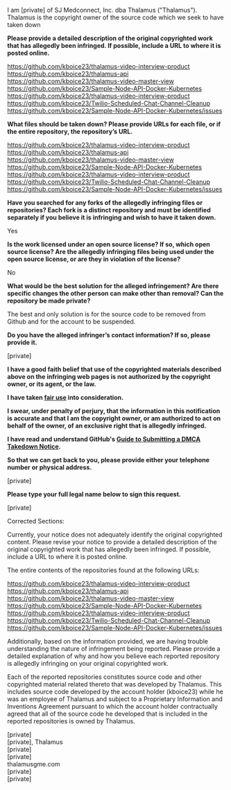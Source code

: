 I am [private] of SJ Medconnect, Inc. dba Thalamus ("Thalamus"). Thalamus is the copyright owner of the source code which we seek to have taken down  
  
**Please provide a detailed description of the original copyrighted work that has allegedly been infringed. If possible, include a URL to where it is posted online.**  
  
https://github.com/kboice23/thalamus-video-interview-product  
https://github.com/kboice23/thalamus-api  
https://github.com/kboice23/thalamus-video-master-view  
https://github.com/kboice23/Sample-Node-API-Docker-Kubernetes  
https://github.com/kboice23/thalamus-video-interview-product  
https://github.com/kboice23/Twilio-Scheduled-Chat-Channel-Cleanup  
https://github.com/kboice23/Sample-Node-API-Docker-Kubernetes/issues  
  
**What files should be taken down? Please provide URLs for each file, or if the entire repository, the repository’s URL.**  
  
https://github.com/kboice23/thalamus-video-interview-product  
https://github.com/kboice23/thalamus-api  
https://github.com/kboice23/thalamus-video-master-view  
https://github.com/kboice23/Sample-Node-API-Docker-Kubernetes  
https://github.com/kboice23/thalamus-video-interview-product  
https://github.com/kboice23/Twilio-Scheduled-Chat-Channel-Cleanup  
https://github.com/kboice23/Sample-Node-API-Docker-Kubernetes/issues  
  
**Have you searched for any forks of the allegedly infringing files or repositories? Each fork is a distinct repository and must be identified separately if you believe it is infringing and wish to have it taken down.**  
  
Yes  
  
**Is the work licensed under an open source license? If so, which open source license? Are the allegedly infringing files being used under the open source license, or are they in violation of the license?**  
  
No  
  
**What would be the best solution for the alleged infringement? Are there specific changes the other person can make other than removal? Can the repository be made private?**  
  
The best and only solution is for the source code to be removed from Github and for the account to be suspended.  
  
**Do you have the alleged infringer’s contact information? If so, please provide it.**  
  
[private]  
  
**I have a good faith belief that use of the copyrighted materials described above on the infringing web pages is not authorized by the copyright owner, or its agent, or the law.**  
  
**I have taken <a href="https://www.lumendatabase.org/topics/22">fair use</a> into consideration.**  
  
**I swear, under penalty of perjury, that the information in this notification is accurate and that I am the copyright owner, or am authorized to act on behalf of the owner, of an exclusive right that is allegedly infringed.**  
  
**I have read and understand GitHub's <a href="https://docs.github.com/articles/guide-to-submitting-a-dmca-takedown-notice/">Guide to Submitting a DMCA Takedown Notice</a>.**  
  
**So that we can get back to you, please provide either your telephone number or physical address.**  
  
[private]   
  
**Please type your full legal name below to sign this request.**  
  
[private]
  
  
Corrected Sections:  
  
Currently, your notice does not adequately identify the original copyrighted content. Please revise your notice to provide a detailed description of the original copyrighted work that has allegedly been infringed. If possible, include a URL to where it is posted online.  
  
The entire contents of the repositories found at the following URLs:  

https://github.com/kboice23/thalamus-video-interview-product  
https://github.com/kboice23/thalamus-api  
https://github.com/kboice23/thalamus-video-master-view  
https://github.com/kboice23/Sample-Node-API-Docker-Kubernetes  
https://github.com/kboice23/thalamus-video-interview-product  
https://github.com/kboice23/Twilio-Scheduled-Chat-Channel-Cleanup  
https://github.com/kboice23/Sample-Node-API-Docker-Kubernetes/issues  
 
Additionally, based on the information provided, we are having trouble understanding the nature of infringement being reported. Please provide a detailed explanation of why and how you believe each reported repository is allegedly infringing on your original copyrighted work.  
  
Each of the reported repositories constitutes source code and other copyrighted material related thereto that was developed by Thalamus.  This includes source code developed by the account holder (kboice23) while he was an employee of Thalamus and subject to a Proprietary Information and Inventions Agreement pursuant to which the account holder contractually agreed that all of the source code he developed that is included in the reported repositories is owned by Thalamus.  
  
[private]  
[private], Thalamus  
[private]  
[private]  
thalamusgme.com  
[private]  
[private]  
